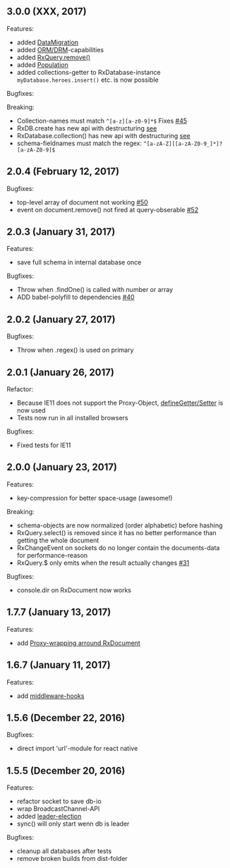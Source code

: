 ## 3.0.0 (XXX, 2017)

Features:
  - added [DataMigration](docs/DataMigration.md)
  - added [ORM/DRM](docs/ORM.md)-capabilities
  - added [RxQuery.remove()](docs/RxQuery.md)
  - added [Population](docs/Population.md)
  - added collections-getter to RxDatabase-instance `myDatabase.heroes.insert()` etc. is now possible

Bugfixes:

Breaking:
  - Collection-names must match `^[a-z][a-z0-9]*$` Fixes [#45](https://github.com/pubkey/rxdb/issues/45)
  - RxDB.create has new api with destructuring [see](docs/RxDatabase.md)
  - RxDatabase.collection() has new api with destructuring [see](docs/RxDatabase.md)
  - schema-fieldnames must match the regex: `^[a-zA-Z][[a-zA-Z0-9_]*]?[a-zA-Z0-9]$`

## 2.0.4 (February 12, 2017)

Bugfixes:
  - top-level array of document not working [#50](https://github.com/pubkey/rxdb/issues/50)
  - event on document.remove() not fired at query-obserable [#52](https://github.com/pubkey/rxdb/issues/52)

## 2.0.3 (January 31, 2017)

Features:
  - save full schema in internal database once

Bugfixes:
  - Throw when .findOne() is called with number or array
  - ADD babel-polyfill to dependencies [#40](https://github.com/pubkey/rxdb/issues/40)

## 2.0.2 (January 27, 2017)

Bugfixes:
  - Throw when .regex() is used on primary

## 2.0.1 (January 26, 2017)

Refactor:
  - Because IE11 does not support the Proxy-Object, [defineGetter/Setter](https://developer.mozilla.org/de/docs/Web/JavaScript/Reference/Global_Objects/Object/__defineGetter__) is now used
  - Tests now run in all installed browsers

Bugfixes:
  - Fixed tests for IE11


## 2.0.0 (January 23, 2017)

Features:
  - key-compression for better space-usage (awesome!)

Breaking:
  - schema-objects are now normalized (order alphabetic) before hashing
  - RxQuery.select() is removed since it has no better performance than getting the whole document
  - RxChangeEvent on sockets do no longer contain the documents-data for performance-reason
  - RxQuery.$ only emits when the result actually changes [#31](https://github.com/pubkey/rxdb/issues/31)

Bugfixes:
  - console.dir on RxDocument now works

## 1.7.7 (January 13, 2017)

Features:
  - add [Proxy-wrapping arround RxDocument](./docs/RxDocument.md)

## 1.6.7 (January 11, 2017)

Features:
  - add [middleware-hooks](./docs/Middleware.md)

## 1.5.6 (December 22, 2016)

Bugfixes:
  - direct import 'url'-module for react native

## 1.5.5 (December 20, 2016)

Features:
  - refactor socket to save db-io
  - wrap BroadcastChannel-API
  - added [leader-election](./docs/LeaderElection.md)
  - sync() will only start wenn db is leader

Bugfixes:
  - cleanup all databases after tests
  - remove broken builds from dist-folder
